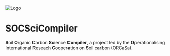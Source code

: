 ![Logo](https://file+.vscode-resource.vscode-cdn.net/home/er/Documents/Cirad/colibri/logos/logo_colibri_full_1500x1500.png)

# SOCSciCompiler

**S**oil **O**rganic **C**arbon **Sci**ence **Compiler**,
a project led by the **O**perationalising International **R**eseach **C**ooper**a**tion on **S**oil c**a**rbon (ORCaSa).
